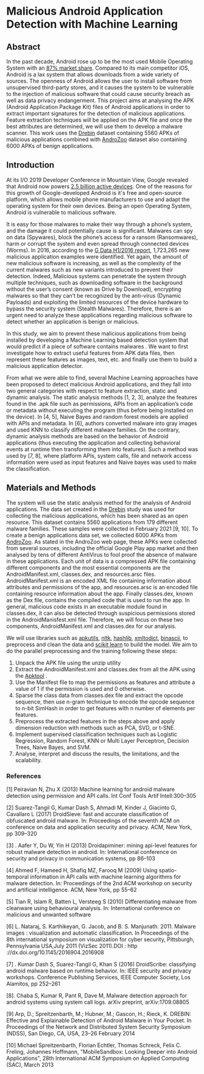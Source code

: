 # Malicious Android Application Detection with Machine Learning

## Abstract
In the past decade, Android rose up to be the most used Mobile Operating System with an [87% market share](https://www.idc.com/promo/smartphone-market-share/os#:~:text=Android%3A%20Android's%20smartphone%20share%20will,response%20despite%20the%20pandemic%20hurdles). Compared to its main competitor iOS, Android is a lax system that allows downloads from a wide variety of sources. The openness of Android allows the user to install software from unsupervised third-party stores, and it causes the system to be vulnerable to the injection of malicious software that could cause security breach as well as data privacy endangerment. This project aims at analysing the APK (Android Application Package Kit) files of Android applications in order to extract important signatures for the detection of malicious applications. Feature extraction techniques will be applied on the APK file and once the best attributes are determined, we will use them to develop a malware scanner. This work uses the [Drebin](https://www.sec.cs.tu-bs.de/~danarp/drebin/) dataset containing 5560 APKs of malicious applications combined with [AndroZoo](https://androzoo.uni.lu/) dataset also containing 6000 APKs of benign applications.

## Introduction
At its I/O 2019 Developer Conference in Mountain View, Google revealed that Android now powers [2.5 billion active devices](https://venturebeat.com/2019/05/07/android-passes-2-5-billion-monthly-active-devices/). One of the reasons for this growth of Google-developed Android is it's free and open-source platform, which allows mobile phone manufacturers to use and adapt the operating system for their own devices. Being an open Operating System, Android is vulnerable to malicious software.
 
It is easy for those malwares to make their way through a phone’s system, and the damage it could potentially cause is significant. Malwares can spy on data (Spywares), block the phone’s access for a ransom (Ransomwares), harm or corrupt the system and even spread through connected devices (Worms).  In 2016, according to the [G Data H1/2016 report](https://file.gdatasoftware.com/web/en/documents/whitepaper/G_DATA_Mobile_Malware_Report_H1_2016_EN.pdf), 1,723,265 new malicious application examples were identified. Yet again, the amount of new malicious software is increasing, as well as the complexity of the current malwares such as new variants introduced to prevent their detection. Indeed, Malicious systems can penetrate the system through multiple techniques, such as downloading software in the background without the user’s consent (known as Drive by Download), encrypting malwares so that they can’t be recognized by the anti-virus (Dynamic Payloads) and exploiting the limited resources of the device hardware to bypass the security system (Stealth Malwares). Therefore, there is an urgent need to analyze these applications regarding malicious software to detect whether an application is benign or malicious.
 
In this study, we aim to prevent these malicious applications from being installed by developing a Machine Learning based detection system  that would  predict if a piece of software contains malwares . We want to first investigate how to extract useful features from APK data files, then represent these features as images, text, etc. and finally use them to build a malicious application detector.
 
From what we were able to find, several Machine Learning approaches have been proposed to detect malicious Android applications, and they fall into two general categories with respect to feature extraction, static and dynamic analysis.
The static analysis methods [1, 2, 3], analyze the features found in the .apk file such as permissions, APIs from an application’s code or metadata without executing the program (thus before being installed on the device). In [4, 5], Naive Bayes and random forest models are applied with APIs and metadata.  In [6], authors converted malware into gray images and used KNN to classify different malware families. 
On the contrary, dynamic analysis methods are based on the behavior of Android applications (thus executing the application and collecting behavioral events at runtime then transforming them into features). Such a method was used by [7, 8], where platform APIs, system calls, file and network access information were used as input features and Naive bayes was used to make the classification.

## Materials and Methods

The system will use the static analysis method for the analysis of Android applications. 
The data set created in the [Drebin](https://www.sec.cs.tu-bs.de/~danarp/drebin/) study was used for collecting the malicious applications, which has been shared as an open resource. This dataset contains 5560 applications from 179 different malware families. These samples were collected in February 2021 [9, 10]. To create a benign applications data set, we collected 6000 APKs from [AndroZoo](http://doi.acm.org/10.1145/2901739.2903508). As stated in the AndroZoo web page, these APKs were collected from several sources, including the official Google Play app market and then analysed by tens of different AntiVirus to fool proof the absence of malware in these applications.
Each unit of data is a compressed APK file containing different components and the most essential components are the AndroidManifest.xml, classes.dex, and resources.arsc files.  AndroidManifest.xml is an encoded XML file containing information about attributes and permissions of the app, and resources.arsc is an encoded file containing resource information about the app. Finally classes.dex, known as the Dex file, contains the compiled code that is used to run the app. In general, malicious code exists in an executable module found in classes.dex, it can also be detected through suspicious permissions stored in the AndroidManisfest.xml file. Therefore, we will focus on these two components, AndroidManifest.xml and classes.dex for our analysis.

We will use libraries such as [apkutils](https://pypi.org/project/apkutils/), [nltk](https://www.nltk.org/), [hashlib](https://docs.python.org/3/library/hashlib.html), [xmltodict](https://pypi.org/project/xmltodict/), [binascii](https://docs.python.org/3/library/binascii.html), to preprocess and clean the data and [scikit learn](https://scikit-learn.org/stable/) to build the model.
We aim to do the parallel preprocessing and the training following these steps: 
1. Unpack the APK file using the unzip utility
2. Extract the AndroidManifest.xml and  classes.dex from all the APK using the [Apktool](https://ibotpeaches.github.io/Apktool) .
3. Use the Manifest file to map the permissions as features and attribute a value of 1 if the permission is used and 0 otherwise.
4. Sparse the class data from classes.dex file and extract the opcode sequence, then use n-gram technique to encode the opcode sequence to n-bit SimHash in order to get features with n number of elements per features.
5. Preprocess the extracted features in the steps above and apply dimension reduction with methods such as PCA, SVD, or t-SNE. 
6. Implement supervised classification techniques such as Logistic Regression, Random Forest, KNN or Multi Layer Perceptron, Decision Trees, Naive Bayes, and SVM.
7. Analyse, interpret and discuss the results, the limitations, and the scalability.

### References

[1] Peiravian N, Zhu X (2013) Machine learning for android malware detection using permission and API calls. Int Conf Tools Artif Intell:300–305

[2] Suarez-Tangil G, Kumar Dash S, Ahmadi M, Kinder J, Giacinto G, Cavallaro L (2017) DroidSieve: fast and accurate classification of obfuscated android malware. In: Proceedings of the seventh ACM on conference on data and application security and privacy. ACM, New York, pp 309–320

[3] . Aafer Y, Du W, Yin H (2013) Droidapiminer: mining api-level features for robust malware detection in android. In: International conference on security and privacy in communication systems, pp 86–103

[4] Ahmed F, Hameed H, Shafiq MZ, Farooq M (2009) Using spatio-temporal information in API calls with machine learning algorithms for malware detection. In: Proceedings of the 2nd ACM workshop on security and artificial intelligence. ACM, New York, pp 55–62 

[5] Tian R, Islam R, Batten L, Versteeg S (2010) Differentiating malware from cleanware using behavioural analysis. In: International conference on malicious and unwanted software

[6] L. Nataraj, S. Karthikeyan, G. Jacob, and B. S. Manjunath. 2011. Malware images : visualization and automatic classification. In Proceedings of the 8th international symposium on visualization for cyber security, Pittsburgh, Pennsylvania USA,July 2011 (VizSec 2011).DOI : http ://dx.doi.org/10.1145/2016904.2016908

[7] . Kumar Dash S, Suarez-Tangil G, Khan S (2016) DroidScribe: classifying android malware based on runtime behavior. In: IEEE security and privacy workshops. Conference Publishing Services, IEEE Computer Society, Los Alamitos, pp 252–261 

[8]. Chaba S, Kumar R, Pant R, Dave M, Malware detection approach for android systems using system call logs. arXiv preprint, arXiv:1709.08805

[9] Arp, D.; Spreitzenbarth, M.; Hubner, M.; Gascon, H.; Rieck, K. DREBIN: Effective and Explainable Detection of Android Malware in Your Pocket. In Proceedings of the Network and Distributed System Security Symposium (NDSS), San Diego, CA, USA, 23–26 February 2014

[10] Michael Spreitzenbarth, Florian Echtler, Thomas Schreck, Felix C. Freling, Johannes Hoffmann, "MobileSandbox: Looking Deeper into Android Applications", 28th International ACM Symposium on Applied Computing (SAC), March 2013
